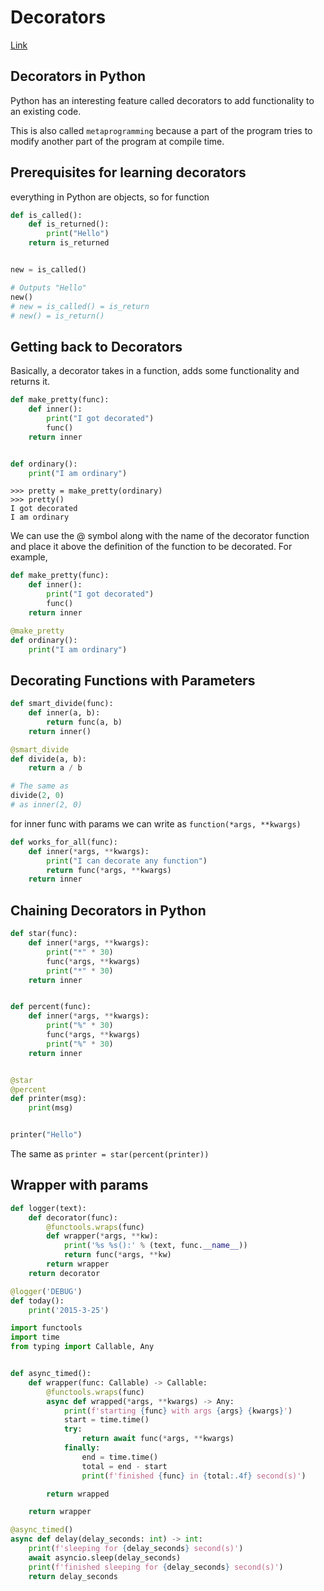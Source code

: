 # Decorators

[Link](https://www.programiz.com/python-programming/decorator)

## Decorators in Python

Python has an interesting feature called decorators to add functionality to an existing code.

This is also called `metaprogramming` because a part of the program tries to modify another part of the program at compile time.

## Prerequisites for learning decorators

everything in Python are objects, so for function

```python
def is_called():
    def is_returned():
        print("Hello")
    return is_returned


new = is_called()

# Outputs "Hello"
new()
# new = is_called() = is_return
# new() = is_return()
```

## Getting back to Decorators

Basically, a decorator takes in a function, adds some functionality and returns it.

```python
def make_pretty(func):
    def inner():
        print("I got decorated")
        func()
    return inner


def ordinary():
    print("I am ordinary")
```

```shell
>>> pretty = make_pretty(ordinary)
>>> pretty()
I got decorated
I am ordinary
```

We can use the @ symbol along with the name of the decorator function and place it above the definition of the function to be decorated. For example,

```python
def make_pretty(func):
    def inner():
        print("I got decorated")
        func()
    return inner

@make_pretty
def ordinary():
    print("I am ordinary")
```

## Decorating Functions with Parameters

```python
def smart_divide(func):
    def inner(a, b):
        return func(a, b) 
    return inner()

@smart_divide
def divide(a, b):
    return a / b

# The same as
divide(2, 0)
# as inner(2, 0)
```

for inner func with params we can write as `function(*args, **kwargs)` 
```python
def works_for_all(func):
    def inner(*args, **kwargs):
        print("I can decorate any function")
        return func(*args, **kwargs)
    return inner
```

## Chaining Decorators in Python

```python
def star(func):
    def inner(*args, **kwargs):
        print("*" * 30)
        func(*args, **kwargs)
        print("*" * 30)
    return inner


def percent(func):
    def inner(*args, **kwargs):
        print("%" * 30)
        func(*args, **kwargs)
        print("%" * 30)
    return inner


@star
@percent
def printer(msg):
    print(msg)


printer("Hello")
```

The same as `printer = star(percent(printer))`

## Wrapper with params

```python
def logger(text):
    def decorator(func):
        @functools.wraps(func)
        def wrapper(*args, **kw):
            print('%s %s():' % (text, func.__name__))
            return func(*args, **kw)
        return wrapper
    return decorator

@logger('DEBUG')
def today():
    print('2015-3-25')
```

```python
import functools
import time
from typing import Callable, Any


def async_timed():
    def wrapper(func: Callable) -> Callable:
        @functools.wraps(func)
        async def wrapped(*args, **kwargs) -> Any:
            print(f'starting {func} with args {args} {kwargs}')
            start = time.time()
            try:
                return await func(*args, **kwargs)
            finally:
                end = time.time()
                total = end - start
                print(f'finished {func} in {total:.4f} second(s)')

        return wrapped

    return wrapper

@async_timed()
async def delay(delay_seconds: int) -> int:
    print(f'sleeping for {delay_seconds} second(s)')
    await asyncio.sleep(delay_seconds)
    print(f'finished sleeping for {delay_seconds} second(s)')
    return delay_seconds
```
